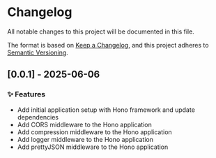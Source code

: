# Changelog

All notable changes to this project will be documented in this file.

The format is based on [Keep a Changelog](https://keepachangelog.com/en/1.0.0/),
and this project adheres to [Semantic Versioning](https://semver.org/spec/v2.0.0.html).

## [0.0.1] - 2025-06-06

### ✨ Features

- Add initial application setup with Hono framework and update dependencies
- Add CORS middleware to the Hono application
- Add compression middleware to the Hono application
- Add logger middleware to the Hono application
- Add prettyJSON middleware to the Hono application


